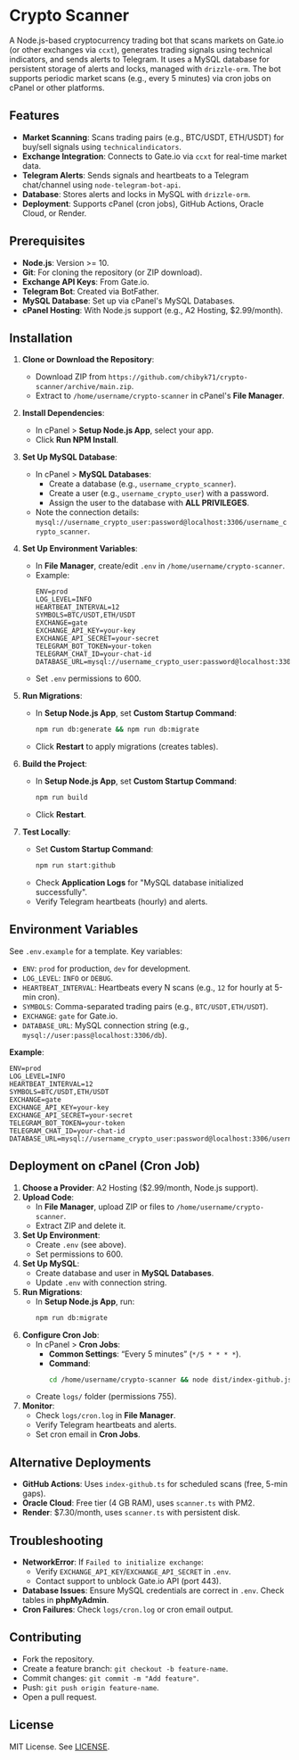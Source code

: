
# Crypto Scanner

A Node.js-based cryptocurrency trading bot that scans markets on Gate.io (or other exchanges via `ccxt`), generates trading signals using technical indicators, and sends alerts to Telegram. It uses a MySQL database for persistent storage of alerts and locks, managed with `drizzle-orm`. The bot supports periodic market scans (e.g., every 5 minutes) via cron jobs on cPanel or other platforms.

## Features
- **Market Scanning**: Scans trading pairs (e.g., BTC/USDT, ETH/USDT) for buy/sell signals using `technicalindicators`.
- **Exchange Integration**: Connects to Gate.io via `ccxt` for real-time market data.
- **Telegram Alerts**: Sends signals and heartbeats to a Telegram chat/channel using `node-telegram-bot-api`.
- **Database**: Stores alerts and locks in MySQL with `drizzle-orm`.
- **Deployment**: Supports cPanel (cron jobs), GitHub Actions, Oracle Cloud, or Render.

## Prerequisites
- **Node.js**: Version >= 10.
- **Git**: For cloning the repository (or ZIP download).
- **Exchange API Keys**: From Gate.io.
- **Telegram Bot**: Created via BotFather.
- **MySQL Database**: Set up via cPanel's MySQL Databases.
- **cPanel Hosting**: With Node.js support (e.g., A2 Hosting, $2.99/month).

## Installation
1. **Clone or Download the Repository**:
   - Download ZIP from `https://github.com/chibyk71/crypto-scanner/archive/main.zip`.
   - Extract to `/home/username/crypto-scanner` in cPanel's **File Manager**.

2. **Install Dependencies**:
   - In cPanel > **Setup Node.js App**, select your app.
   - Click **Run NPM Install**.

3. **Set Up MySQL Database**:
   - In cPanel > **MySQL Databases**:
     - Create a database (e.g., `username_crypto_scanner`).
     - Create a user (e.g., `username_crypto_user`) with a password.
     - Assign the user to the database with **ALL PRIVILEGES**.
   - Note the connection details: `mysql://username_crypto_user:password@localhost:3306/username_crypto_scanner`.

4. **Set Up Environment Variables**:
   - In **File Manager**, create/edit `.env` in `/home/username/crypto-scanner`.
   - Example:
     ```env
     ENV=prod
     LOG_LEVEL=INFO
     HEARTBEAT_INTERVAL=12
     SYMBOLS=BTC/USDT,ETH/USDT
     EXCHANGE=gate
     EXCHANGE_API_KEY=your-key
     EXCHANGE_API_SECRET=your-secret
     TELEGRAM_BOT_TOKEN=your-token
     TELEGRAM_CHAT_ID=your-chat-id
     DATABASE_URL=mysql://username_crypto_user:password@localhost:3306/username_crypto_scanner
     ```
   - Set `.env` permissions to 600.

5. **Run Migrations**:
   - In **Setup Node.js App**, set **Custom Startup Command**:
     ```bash
     npm run db:generate && npm run db:migrate
     ```
   - Click **Restart** to apply migrations (creates tables).

6. **Build the Project**:
   - In **Setup Node.js App**, set **Custom Startup Command**:
     ```bash
     npm run build
     ```
   - Click **Restart**.

7. **Test Locally**:
   - Set **Custom Startup Command**:
     ```bash
     npm run start:github
     ```
   - Check **Application Logs** for "MySQL database initialized successfully".
   - Verify Telegram heartbeats (hourly) and alerts.

## Environment Variables
See `.env.example` for a template. Key variables:
- `ENV`: `prod` for production, `dev` for development.
- `LOG_LEVEL`: `INFO` or `DEBUG`.
- `HEARTBEAT_INTERVAL`: Heartbeats every N scans (e.g., `12` for hourly at 5-min cron).
- `SYMBOLS`: Comma-separated trading pairs (e.g., `BTC/USDT,ETH/USDT`).
- `EXCHANGE`: `gate` for Gate.io.
- `DATABASE_URL`: MySQL connection string (e.g., `mysql://user:pass@localhost:3306/db`).

**Example**:
```env
ENV=prod
LOG_LEVEL=INFO
HEARTBEAT_INTERVAL=12
SYMBOLS=BTC/USDT,ETH/USDT
EXCHANGE=gate
EXCHANGE_API_KEY=your-key
EXCHANGE_API_SECRET=your-secret
TELEGRAM_BOT_TOKEN=your-token
TELEGRAM_CHAT_ID=your-chat-id
DATABASE_URL=mysql://username_crypto_user:password@localhost:3306/username_crypto_scanner
```

## Deployment on cPanel (Cron Job)
1. **Choose a Provider**: A2 Hosting ($2.99/month, Node.js support).
2. **Upload Code**:
   - In **File Manager**, upload ZIP or files to `/home/username/crypto-scanner`.
   - Extract ZIP and delete it.
3. **Set Up Environment**:
   - Create `.env` (see above).
   - Set permissions to 600.
4. **Set Up MySQL**:
   - Create database and user in **MySQL Databases**.
   - Update `.env` with connection string.
5. **Run Migrations**:
   - In **Setup Node.js App**, run:
     ```bash
     npm run db:migrate
     ```
6. **Configure Cron Job**:
   - In cPanel > **Cron Jobs**:
     - **Common Settings**: “Every 5 minutes” (`*/5 * * * *`).
     - **Command**:
       ```bash
       cd /home/username/crypto-scanner && node dist/index-github.js >> /home/username/crypto-scanner/logs/cron.log 2>&1
       ```
   - Create `logs/` folder (permissions 755).
7. **Monitor**:
   - Check `logs/cron.log` in **File Manager**.
   - Verify Telegram heartbeats and alerts.
   - Set cron email in **Cron Jobs**.

## Alternative Deployments
- **GitHub Actions**: Uses `index-github.ts` for scheduled scans (free, 5-min gaps).
- **Oracle Cloud**: Free tier (4 GB RAM), uses `scanner.ts` with PM2.
- **Render**: $7.30/month, uses `scanner.ts` with persistent disk.

## Troubleshooting
- **NetworkError**: If `Failed to initialize exchange`:
  - Verify `EXCHANGE_API_KEY`/`EXCHANGE_API_SECRET` in `.env`.
  - Contact support to unblock Gate.io API (port 443).
- **Database Issues**: Ensure MySQL credentials are correct in `.env`. Check tables in **phpMyAdmin**.
- **Cron Failures**: Check `logs/cron.log` or cron email output.

## Contributing
- Fork the repository.
- Create a feature branch: `git checkout -b feature-name`.
- Commit changes: `git commit -m "Add feature"`.
- Push: `git push origin feature-name`.
- Open a pull request.

## License
MIT License. See [LICENSE](LICENSE).
